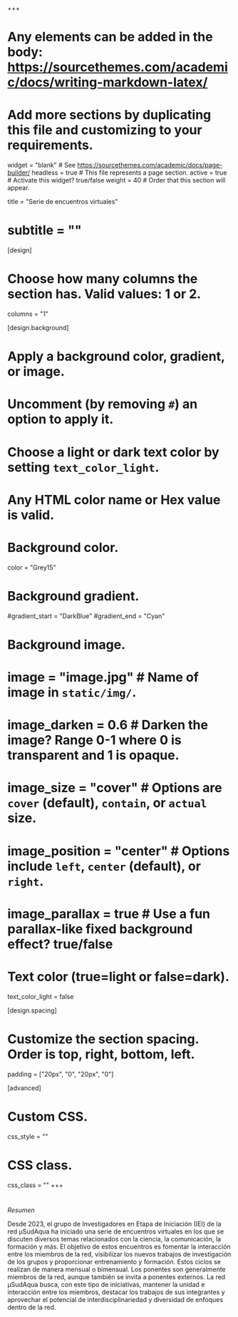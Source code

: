 +++
# Any elements can be added in the body: https://sourcethemes.com/academic/docs/writing-markdown-latex/
# Add more sections by duplicating this file and customizing to your requirements.

widget = "blank"  # See https://sourcethemes.com/academic/docs/page-builder/
headless = true  # This file represents a page section.
active = true  # Activate this widget? true/false
weight = 40 # Order that this section will appear.


title = "Serie de encuentros virtuales"
# subtitle = ""

[design]
  # Choose how many columns the section has. Valid values: 1 or 2.
  columns = "1"

[design.background]
  # Apply a background color, gradient, or image.
  #   Uncomment (by removing `#`) an option to apply it.
  #   Choose a light or dark text color by setting `text_color_light`.
  #   Any HTML color name or Hex value is valid.

  # Background color.
   color = "Grey15"
  
  # Background gradient.
  #gradient_start = "DarkBlue"
  #gradient_end = "Cyan"
  
  # Background image.
  # image = "image.jpg"  # Name of image in `static/img/`.
  # image_darken = 0.6  # Darken the image? Range 0-1 where 0 is transparent and 1 is opaque.
  # image_size = "cover"  #  Options are `cover` (default), `contain`, or `actual` size.
  # image_position = "center"  # Options include `left`, `center` (default), or `right`.
  # image_parallax = true  # Use a fun parallax-like fixed background effect? true/false
  
  # Text color (true=light or false=dark).
  text_color_light = false

[design.spacing]
  # Customize the section spacing. Order is top, right, bottom, left.
  padding = ["20px", "0", "20px", "0"]

[advanced]
 # Custom CSS. 
 css_style = ""
 
 # CSS class.
 css_class = ""
+++
#


*Resumen*

Desde 2023, el grupo de Investigadores en Etapa de Iniciación (IEI) de la red µSudAqua ha iniciado una serie de encuentros virtuales en los que se discuten diversos temas relacionados con la ciencia, la comunicación, la formación y más. El objetivo de estos encuentros es fomentar la interacción entre los miembros de la red, visibilizar los nuevos trabajos de investigación de los grupos y proporcionar entrenamiento y formación.
Estos ciclos se realizan de manera mensual o bimensual. Los ponentes son generalmente miembros de la red, aunque también se invita a ponentes externos.
La red µSudAqua busca, con este tipo de iniciativas, mantener la unidad e interacción entre los miembros, destacar los trabajos de sus integrantes y aprovechar el potencial de interdisciplinariedad y diversidad de enfoques dentro de la red.